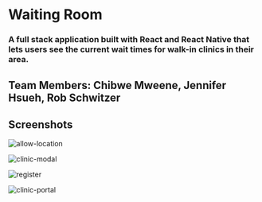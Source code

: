 # Waiting Room

### A full stack application built with React and React Native that lets users see the current wait times for walk-in clinics in their area.

## Team Members: Chibwe Mweene, Jennifer Hsueh, Rob Schwitzer

## Screenshots


![allow-location]()


![clinic-modal]()


![register]()


![clinic-portal]()